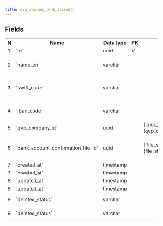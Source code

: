 ```yaml
---
title: qvp_company_bank_accounts 
---
```


## Fields

<table style="width: 100%">
    <colgroup>
       <col span="1" style="width: 3%;"/>
       <col span="1" style="width: 12%;"/>
       <col span="1" style="width: 10%;"/>
       <col span="1" style="width: 3%;"/>
       <col span="1" style="width: 12%;"/>
       <col span="1" style="width: 60%;"/>
    </colgroup>
  <tr>
    <th>N</th>
    <th>Name</th>
    <th>Data type</th>
    <th>PK</th>
    <th>FK</th>
    <th>Description</th>
  </tr>
<tr><td>1</td><td>`id`</td><td>uuid</td><td>V</td><td></td><td></td></tr>
<tr><td>2</td><td>`name_en`</td><td>varchar</td><td></td><td></td><td>Display name in English</td></tr>
<tr><td>3</td><td>`swift_code`</td><td>varchar</td><td></td><td></td><td>SWIFT code (BIC) - Bank id code</td></tr>
<tr><td>4</td><td>`iban_code`</td><td>varchar</td><td></td><td></td><td>IBAN - account number</td></tr>
<tr><td>5</td><td>`qvp_company_id`</td><td>uuid</td><td></td><td>[`qvp_companies`](qvp_companies.md)</td><td>Account owner</td></tr>
<tr><td>6</td><td>`bank_account_confirmation_file_id`</td><td>uuid</td><td></td><td>[`file_storage`](file_storage.md)</td><td>Bank account confirmation file</td></tr>
<tr><td>7</td><td>`created_at`</td><td>timestamp</td><td></td><td></td><td></td></tr>
<tr><td>7</td><td>`created_at`</td><td>timestamp</td><td></td><td></td><td></td></tr>
<tr><td>8</td><td>`updated_at`</td><td>timestamp</td><td></td><td></td><td></td></tr>
<tr><td>8</td><td>`updated_at`</td><td>timestamp</td><td></td><td></td><td></td></tr>
<tr><td>9</td><td>`deleted_status`</td><td>varchar</td><td></td><td></td><td>ACTIVE, DELETED</td></tr>
<tr><td>9</td><td>`deleted_status`</td><td>varchar</td><td></td><td></td><td>ACTIVE, DELETED</td></tr>

</table>